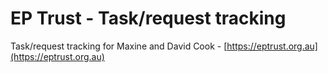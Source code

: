 # EP Trust - Task/request tracking

Task/request tracking for Maxine and David Cook - [https://eptrust.org.au](https://eptrust.org.au)
